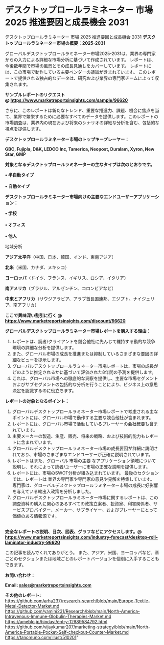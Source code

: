 # デスクトップロールラミネーター 市場 2025 推進要因と成長機会 2031
デスクトップロールラミネーター 市場 2025 推進要因と成長機会 2031
<strong><b>デスクトップロールラミネーター市場の概要：2025-2031</b></strong>

グローバルデスクトップロールラミネーター市場2025-2031は、業界の専門家からの入力による詳細な市場分析に基づいて作成されています。 レポートは、今後数年間で市場の風景とその成長見通しをカバーしています。 レポートには、この市場で動作している主要ベンダーの議論が含まれています。 このレポートで提供される独占的なデータは、研究および業界の専門家チームによって収集されます。

<strong>サンプルレポートのリクエスト @ <a href=https://www.marketreportsinsights.com/sample/96620>https://www.marketreportsinsights.com/sample/96620</a></strong>

さらに、このレポートは新たなトレンド、重要な推進力、課題、機会に焦点を当て、業界で繁栄するために必要なすべてのデータを提供します。このレポートの市場調査は、業界内の現在および将来のシナリオの詳細な分析を含む、包括的な視点を提供します。

<strong>デスクトップロールラミネーター市場のトップキープレーヤー：</strong>

<strong>GBC, Fujipla, D&K, LEDCO Inc, Tamerica, Neopost, Duralam, Xyron, New Star, GMP</strong>

<strong><b>対象となるデスクトップロールラミネーターの主なタイプは次のとおりです。</b></strong>

<strong>• 半自動タイプ<br><br>• 自動タイプ</strong>

<strong><b>デスクトップロールラミネーター市場向けの主要なエンドユーザーアプリケーション：</b></strong>

<strong>• 学校<br><br>• オフィス<br><br>• 他人</strong>

 地域分析

<strong><b>アジア太平洋</b></strong>（中国、日本、韓国、インド、東南アジア）

<strong><b>北米</b></strong>（米国、カナダ、メキシコ）

<strong><b>ヨーロッパ</b></strong>（ドイツ、フランス、イギリス、ロシア、イタリア）

<strong><b>南アメリカ</b></strong>（ブラジル、アルゼンチン、コロンビアなど）

<strong><b>中東とアフリカ</b></strong>（サウジアラビア、アラブ首長国連邦、エジプト、ナイジェリア、南アフリカ）

<strong>ここで興味深い割引に行く @ <a href=https://www.marketreportsinsights.com/discount/96620>https://www.marketreportsinsights.com/discount/96620</a></strong>

<strong><b>グローバルデスクトップロールラミネーター市場レポートを購入する理由：</b></strong>
<ol>
  <li>レポートは、読者/クライアントを競合他社に先んじて維持する動的な競争環境の詳細な分析を提供します。</li>
  <li>また、グローバル市場の成長を推進または抑制しているさまざまな要因の詳細なビューを提示します。</li>
  <li>グローバルデスクトップロールラミネーター市場レポートは、市場の成長がどのように推定されるかに基づいて評価された8年間の予測を提供します。</li>
  <li>これは、グローバル市場への徹底的な洞察を提供し、主要な市場セグメントおよびサブセグメントの包括的な分析を行うことにより、ビジネス上の意思決定を認識するのに役立ちます。</li>
</ol>
<strong><b>レポートの対象となるポイント：</b></strong>
<ol>
  <li>グローバルデスクトップロールラミネーター市場レポートで考慮される主なポイントには、グローバル市場で動作する主要な競合他社が含まれます。</li>
  <li>レポートには、グローバル市場で活動しているプレーヤーの会社概要も含まれています。</li>
  <li>主要メーカーの製造、生産、販売、将来の戦略、および技術的能力もレポートに含まれています。</li>
  <li>グローバルデスクトップロールラミネーター市場の成長要因が詳細に説明されており、市場のさまざまなエンドユーザーが正確に説明されています。</li>
  <li>レポートはまた、グローバル 市場の主要 なアプリケーション領域について説明し、それによって読者/ユーザーに市場の正確な説明を提供します。</li>
  <li>レポートには、市場のSWOT分析が組み込まれています。 最後のセクションでは、レポートは 業界の専門家や専門家の意見や見解を特集しています。 専門家は、グローバルデスクトップロールラミネーター市場の成長に好影響を与えている輸出入政策を分析しました。</li>
  <li>グローバルデスクトップロールラミネーター市場に関するレポートは、この調査資料の購入に関心のあるすべての政策立案者、投資家、利害関係者、サービスプロバイダー、メーカー、サプライヤー、およびプレーヤーにとって価値のある情報源です。</li>
</ol><br>
<strong>完全なレポートの説明、目次、図表、グラフなどにアクセスします。@ <a href=https://www.marketreportsinsights.com/industry-forecast/desktop-roll-laminator-industry-96620>https://www.marketreportsinsights.com/industry-forecast/desktop-roll-laminator-industry-96620</a></strong>

この記事を読んでくれてありがとう。 また、アジア、米国、ヨーロッパなど、章ごとのセクションまたは地域ごとのレポートバージョンを個別に入手することもできます。

<strong><b>お問い合わせ：</b></strong>

<strong>Email: </strong><a href=mailto:sales@marketreportsinsights.com><strong>sales@marketreportsinsights.com</strong></a>

<strong>その他のレポート:</strong>
<br>
<a href=https://github.com/arha237/research-search/blob/main/Europe-Textile-Metal-Detector-Market.md>https://github.com/arha237/research-search/blob/main/Europe-Textile-Metal-Detector-Market.md</a>
<br>
<a href=https://github.com/yamini231/Research/blob/main/North-America-Intravenous-Immune-Globulin-Therapies-Market.md>https://github.com/yamini231/Research/blob/main/North-America-Intravenous-Immune-Globulin-Therapies-Market.md</a>
<br>
<a href=https://ameblo.jp/hindavi/entry-12889584792.html>https://ameblo.jp/hindavi/entry-12889584792.html</a>
<br>
<a href=https://github.com/vijaykumar207/marketing-strategy/blob/main/North-America-Portable-Pocket-Self-checkout-Counter-Market.md>https://github.com/vijaykumar207/marketing-strategy/blob/main/North-America-Portable-Pocket-Self-checkout-Counter-Market.md</a>
<br>
<a href=https://tanomuno.com/illust/510201>https://tanomuno.com/illust/510201</a>"
